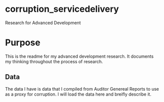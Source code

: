 # corruption_servicedelivery
 Research for Advanced Development

# Purpose

This is the readme for my advanced development research. It documents my thinking throughout the process of research. 

## Data

The data I have is data that I compiled from Auditor Genereal Reports to use as a proxy for corruption. I will load the data here and breifly describe it.
